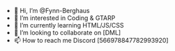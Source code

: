 - 👋 Hi, I’m @Fynn-Berghaus
- 👀 I’m interested in Coding & GTARP
- 🌱 I’m currently learning HTML/JS/CSS
- 💞️ I’m looking to collaborate on [DML]
- 📫 How to reach me Discord [566978847782993920]

<!---
Fynn-Berghaus/Fynn-Berghaus is a ✨ special ✨ repository because its `README.md` (this file) appears on your GitHub profile.
You can click the Preview link to take a look at your changes.
--->
